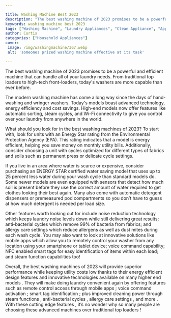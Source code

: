 ```yaml
---

title: Washing Machine Best 2023
description: "The best washing machine of 2023 promises to be a powerful and efficient machine that can handle all of your laundry needs. From t...find out now"
keywords: washing machine best 2023
tags: ["Washing Machine", "Laundry Appliances", "Clean Appliance", "Appliance Guide"]
author: Curtis
categories: ["Household Appliances"]
cover: 
 image: /img/washingmachine/367.webp
 alt: 'someones prized washing machine effective at its task'

---
```


The best washing machine of 2023 promises to be a powerful and efficient machine that can handle all of your laundry needs. From traditional top loaders to high-tech front-loaders, today's washers are more capable than ever before. 

The modern washing machine has come a long way since the days of hand-washing and wringer washers. Today's models boast advanced technology, energy efficiency and cost savings. High-end models now offer features like automatic sorting, steam cycles, and Wi-Fi connectivity to give you control over your laundry from anywhere in the world. 

What should you look for in the best washing machines of 2023? To start with, look for units with an Energy Star rating from the Environmental Protection Agency (EPA). This rating indicates that a model is energy efficient, helping you save money on monthly utility bills. Additionally, consider choosing a unit with cycles optimized for different types of fabrics and soils such as permanent press or delicate cycle settings. 

If you live in an area where water is scarce or expensive, consider purchasing an ENERGY STAR certified water saving model that uses up to 25 percent less water during your wash cycle than standard models do. Some newer models are even equipped with sensors that detect how much soil is present before they use the correct amount of water required to get clothes looking their best again. Many also come with automatic detergent dispensers or premeasured pod compartments so you don’t have to guess at how much detergent is needed per load size. 

Other features worth looking out for include noise reduction technology which keeps laundry noise levels down while still delivering great results; anti-bacterial cycles which remove 99% of bacteria from fabrics; and allergy care settings which reduce allergens as well as dust mites during each wash cycle. You may also want to look at innovative solutions like mobile apps which allow you to remotely control your washer from any location using your smartphone or tablet device; voice command capability; NFC enabled smart tags for easy identification of items within each load; and steam function capabilities too! 

Overall, the best washing machines of 2023 will provide superior performance while keeping utility costs low thanks to their energy efficient design features and innovative technologies available on many higher end models . They will make doing laundry convenient again by offering features such as remote control access through mobile apps ; voice command activation ; smart tag identification ; plus improved cleaning power through steam functions , anti-bacterial cycles , allergy care settings , and more . With these cutting edge features , it’s no wonder why so many people are choosing these advanced machines over traditional top loaders !
